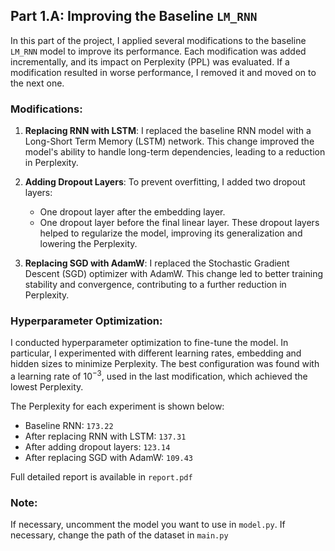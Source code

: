 ## Part 1.A: Improving the Baseline ```LM_RNN```

In this part of the project, I applied several modifications to the baseline ```LM_RNN``` model to improve its performance. Each modification was added incrementally, and its impact on Perplexity (PPL) was evaluated. If a modification resulted in worse performance, I removed it and moved on to the next one. 

### Modifications:

1. **Replacing RNN with LSTM**:
   I replaced the baseline RNN model with a Long-Short Term Memory (LSTM) network. This change improved the model's ability to handle long-term dependencies, leading to a reduction in Perplexity.

2. **Adding Dropout Layers**:
   To prevent overfitting, I added two dropout layers:
   - One dropout layer after the embedding layer.
   - One dropout layer before the final linear layer.
   These dropout layers helped to regularize the model, improving its generalization and lowering the Perplexity.

3. **Replacing SGD with AdamW**:
   I replaced the Stochastic Gradient Descent (SGD) optimizer with AdamW. This change led to better training stability and convergence, contributing to a further reduction in Perplexity.

### Hyperparameter Optimization:
I conducted hyperparameter optimization to fine-tune the model. In particular, I experimented with different learning rates, embedding and hidden sizes to minimize Perplexity. The best configuration was found with a learning rate of  $10^{-3}$, used in the last modification, which achieved the lowest Perplexity.

The Perplexity for each experiment is shown below:
- Baseline RNN: ```173.22```
- After replacing RNN with LSTM: ```137.31```
- After adding dropout layers: ```123.14```
- After replacing SGD with AdamW: ```109.43```


Full detailed report is available in ```report.pdf```

### Note:
If necessary, uncomment the model you want to use in ```model.py```.
If necessary, change the path of the dataset in ```main.py```

